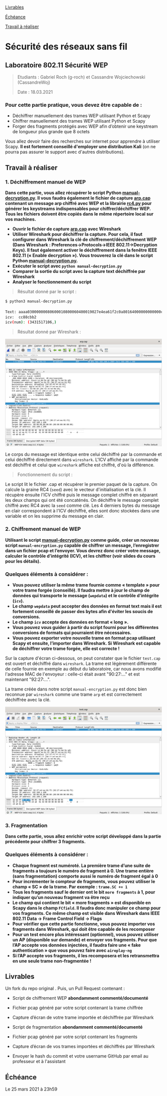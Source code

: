 [Livrables](#livrables)

[Échéance](#échéance)

[Travail à réaliser](#travail-à-réaliser)

# Sécurité des réseaux sans fil

## Laboratoire 802.11 Sécurité WEP

> Etudiants : Gabriel Roch (g-roch) et Cassandre Wojciechowski (CassandreWoj)
>
> Date : 18.03.2021

### Pour cette partie pratique, vous devez être capable de :

* Déchiffrer manuellement des trames WEP utilisant Python et Scapy
* Chiffrer manuellement des trames WEP utilisant Python et Scapy
* Forger des fragments protégés avec WEP afin d’obtenir une keystream de longueur plus grande que 8 octets


Vous allez devoir faire des recherches sur internet pour apprendre à utiliser Scapy. __Il est fortement conseillé d'employer une distribution Kali__ (on ne pourra pas assurer le support avec d'autres distributions). 


## Travail à réaliser

### 1. Déchiffrement manuel de WEP

**Dans cette partie, vous allez récupérer le script Python [manual-decryption.py](files/manual-decryption.py). Il vous faudra également le fichier de capture [arp.cap](files/arp.cap) contenant un message arp chiffré avec WEP et la librairie [rc4.py](files/rc4.py) pour générer les keystreams indispensables pour chiffrer/déchiffrer WEP. Tous les fichiers doivent être copiés dans le même répertoire local sur vos machines.**

- **Ouvrir le fichier de capture [arp.cap](files/arp.cap) avec Wireshark**
- **Utiliser Wireshark pour déchiffrer la capture. Pour cela, il faut configurer dans Wireshark la clé de chiffrement/déchiffrement WEP (Dans Wireshark : Preferences&rarr;Protocols&rarr;IEEE 802.11&rarr;Decryption Keys). Il faut également activer le déchiffrement dans la fenêtre IEEE 802.11 (« Enable decryption »). Vous trouverez la clé dans le script Python [manual-decryption.py](files/manual-decryption.py).**
- **Exécuter le script avec `python manual-decryption.py`**
- **Comparer la sortie du script avec la capture text déchiffrée par Wireshark**
- **Analyser le fonctionnement du script**

> Résultat donné par le script : 

```bash
$ python3 manual-decryption.py 

Text: aaaa03000000080600010800060400019027e4ea61f2c0a80164000000000000c0a801c8
icv:  cc88cbb2
icv(num): (3431517106,)
```

> Résultat donné par Wireshark : 

![](\SWI_ex1_right.png)

Le corps du message est identique entre celui déchiffré par la commande et celui déchiffré directement dans `wireshark`. L'ICV affiché par la commande est déchiffré et celui que `wireshark` affiche est chiffré, d'où la différence. 

> Fonctionnement du script : 

Le script lit le fichier .cap et récupérer le premier paquet de la capture. On calcule la graine RC4 (`seed`) avec le vecteur d'initialisation et la clé. Il récupère ensuite l'ICV chiffré puis le message complet chiffré en séparant les deux champs qui ont été concaténés. 
On déchiffre le message complet chiffré avec RC4 avec la `seed` comme clé. Les 4 derniers bytes du message en clair correspondent à l'ICV déchiffré, elles sont donc stockées dans une variable et on les supprime du message en clair. 

### 2. Chiffrement manuel de WEP

**Utilisant le script [manual-decryption.py](files/manual-decryption.py) comme guide, créer un nouveau script `manual-encryption.py` capable de chiffrer un message, l’enregistrer dans un fichier pcap et l’envoyer.
Vous devrez donc créer votre message, calculer le contrôle d’intégrité (ICV), et les chiffrer (voir slides du cours pour les détails).**


### Quelques éléments à considérer :

- **Vous pouvez utiliser la même trame fournie comme « template » pour votre trame forgée (conseillé). Il faudra mettre à jour le champ de données qui transporte le message (`wepdata`) et le contrôle d’intégrite (`icv`).**
- **Le champ `wepdata` peut accepter des données en format text mais il est fortement conseillé de passer des bytes afin d'éviter les soucis de conversions.**
- **Le champ `icv` accepte des données en format « long ».**
- **Vous pouvez vous guider à partir du script fourni pour les différentes conversions de formats qui pourraient être nécessaires.**
- **Vous pouvez exporter votre nouvelle trame en format pcap utilisant Scapy et ensuite, l’importer dans Wireshark. Si Wireshark est capable de déchiffrer votre trame forgée, elle est correcte !**

Sur la capture d'écran ci-dessous, on peut constater que le fichier `test.cap` est ouvert et déchiffré dans `wireshark`. La trame est légèrement différente de celle fournie en exemple au début du laboratoire, car nous avons modifié l'adresse MAC de l'envoyeur : celle-ci était avant "90:27:..." et est maintenant "92:27:...".

La trame créée dans notre script `manual-encryption.py` est donc bien reconnue par `wireshark` comme une trame `arp` et est correctement déchiffrée avec la clé. 

![](\SWI_ex2.png)


### 3. Fragmentation

**Dans cette partie, vous allez enrichir votre script développé dans la partie précédente pour chiffrer 3 fragments.**

### Quelques éléments à considérer :

- **Chaque fragment est numéroté. La première trame d’une suite de fragments a toujours le numéro de fragment à 0. Une trame entière (sans fragmentation) comporte aussi le numéro de fragment égal à 0**
- **Pour incrémenter le compteur de fragments, vous pouvez utiliser le champ « SC » de la trame. Par exemple : `trame.SC += 1`**
- **Tous les fragments sauf le dernier ont le bit `more fragments` à 1, pour indiquer qu’un nouveau fragment va être reçu**
- **Le champ qui contient le bit « more fragments » est disponible en Scapy dans le champ `FCfield`. Il faudra donc manipuler ce champ pour vos fragments. Ce même champ est visible dans Wireshark dans IEEE 802.11 Data &rarr; Frame Control Field &rarr; Flags**
- **Pour vérifier que cette partie fonctionne, vous pouvez importer vos fragments dans Wireshark, qui doit être capable de les recomposer**
- **Pour un test encore plus intéressant (optionnel), vous pouvez utiliser un AP (disponible sur demande) et envoyer vos fragments. Pour que l’AP accepte vos données injectées, il faudra faire une « fake authentication » que vous pouvez faire avec `aireplay-ng`**
- **Si l’AP accepte vos fragments, il les recomposera et les retransmettra en une seule trame non-fragmentée !**

## Livrables

Un fork du repo original . Puis, un Pull Request contenant :

-	Script de chiffrement WEP **abondamment commenté/documenté**
  - Fichier pcap généré par votre script contenant la trame chiffrée
  - Capture d’écran de votre trame importée et déchiffrée par Wireshark
-	Script de fragmentation **abondamment commenté/documenté**
  - Fichier pcap généré par votre script contenant les fragments
  - Capture d’écran de vos trames importées et déchiffrés par Wireshark 

-	Envoyer le hash du commit et votre username GitHub par email au professeur et à l'assistant


## Échéance

Le 25 mars 2021 à 23h59
